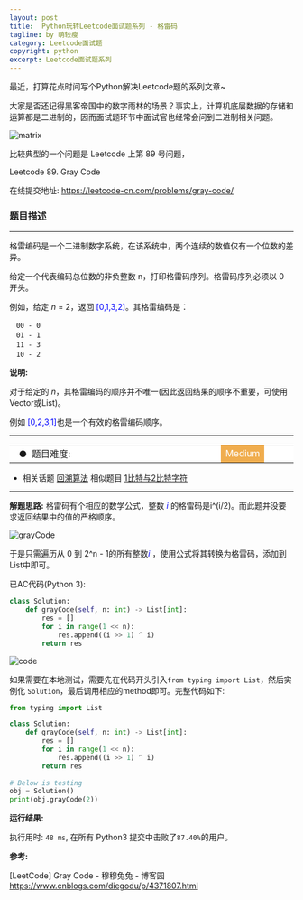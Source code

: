 ```yaml
---
layout: post
title:  Python玩转Leetcode面试题系列 - 格雷码
tagline: by 萌较瘦
category: Leetcode面试题
copyright: python
excerpt: Leetcode面试题系列
---
```


最近，打算花点时间写个Python解决Leetcode题的系列文章~

大家是否还记得黑客帝国中的数字雨林的场景？事实上，计算机底层数据的存储和运算都是二进制的，因而面试题环节中面试官也经常会问到二进制相关问题。

![matrix](https://dev.tencent.com/u/legege007/p/leetcode-pySol/git/raw/master/images/matrix-01.gif)


比较典型的一个问题是 Leetcode 上第 89 号问题，

Leetcode 89. Gray Code

在线提交地址: <https://leetcode-cn.com/problems/gray-code/>
<!--more-->


### 题目描述

------

   格雷编码是一个二进制数字系统，在该系统中，两个连续的数值仅有一个位数的差异。

   给定一个代表编码总位数的非负整数 n，打印格雷码序列。格雷码序列必须以 0 开头。

   例如，给定 *n* = 2，返回 <font color=blue>[0,1,3,2]</font>。其格雷编码是：
```
　00 - 0
　01 - 1
　11 - 3
　10 - 2
```

 

  **说明:**

   对于给定的 *n*，其格雷编码的顺序并不唯一(因此返回结果的顺序不重要，可使用Vector或List)。

   例如 <font color=blue>[0,2,3,1]</font>也是一个有效的格雷编码顺序。

------
<table>    <tr>     <td bgcolor=white>&nbsp; ● &nbsp;题目难度: </td>    <td bgcolor=#F0AD4E width=8.5%><font color=white>Medium</font></td> <td bgcolor=white></td>  </tr></table>

   - 相关话题 [回溯算法](https://leetcode-cn.com/tag/backtracking)
     相似题目 [1比特与2比特字符](https://leetcode-cn.com/problems/1-bit-and-2-bit-characters)

------



**解题思路:**
格雷码有个相应的数学公式，整数 <font color=blue>*i* </font>的格雷码是i^(i/2)。而此题并没要求返回结果中的值的严格顺序。

![grayCode](https://dev.tencent.com/u/legege007/p/leetcode-pySol/git/raw/master/images/grayCode.png)

于是只需遍历从 0 到 2^n - 1的所有整数<font color=blue>*i* </font>，使用公式将其转换为格雷码，添加到List中即可。



已AC代码(Python 3):

```python
class Solution:
    def grayCode(self, n: int) -> List[int]:
        res = [] 
        for i in range(1 << n): 
            res.append((i >> 1) ^ i) 
        return res
```



![code](https://dev.tencent.com/u/legege007/p/leetcode-pySol/git/raw/master/images/leetcode89-code.JPG)



如果需要在本地测试，需要先在代码开头引入`from typing import List`，然后实例化 `Solution`，最后调用相应的method即可。完整代码如下:

```python
from typing import List

class Solution:
    def grayCode(self, n: int) -> List[int]:
        res = [] 
        for i in range(1 << n): 
            res.append((i >> 1) ^ i) 
        return res
        
# Below is testing
obj = Solution()
print(obj.grayCode(2))
```



**运行结果:**

执行用时: `48 ms`, 在所有 Python3 提交中击败了`87.40%`的用户。


**参考:**

[LeetCode] Gray Code - 穆穆兔兔 - 博客园
https://www.cnblogs.com/diegodu/p/4371807.html
